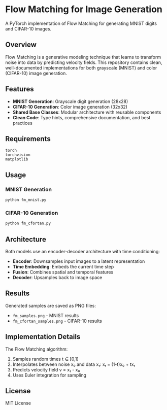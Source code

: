 # Flow Matching for Image Generation

A PyTorch implementation of Flow Matching for generating MNIST digits and CIFAR-10 images.

## Overview

Flow Matching is a generative modeling technique that learns to transform noise into data by predicting velocity fields. This repository contains clean, well-documented implementations for both grayscale (MNIST) and color (CIFAR-10) image generation.

## Features

- **MNIST Generation**: Grayscale digit generation (28x28)
- **CIFAR-10 Generation**: Color image generation (32x32)
- **Shared Base Classes**: Modular architecture with reusable components
- **Clean Code**: Type hints, comprehensive documentation, and best practices

## Requirements

```
torch
torchvision
matplotlib
```

## Usage

### MNIST Generation
```bash
python fm_mnist.py
```

### CIFAR-10 Generation
```bash
python fm_cfortan.py
```

## Architecture

Both models use an encoder-decoder architecture with time conditioning:
- **Encoder**: Downsamples input images to a latent representation
- **Time Embedding**: Embeds the current time step
- **Fusion**: Combines spatial and temporal features
- **Decoder**: Upsamples back to image space

## Results

Generated samples are saved as PNG files:
- `fm_samples.png` - MNIST results
- `fm_cfortan_samples.png` - CIFAR-10 results

## Implementation Details

The Flow Matching algorithm:
1. Samples random times t ∈ [0,1]
2. Interpolates between noise x₀ and data x₁: xₜ = (1-t)x₀ + tx₁
3. Predicts velocity field v = x₁ - x₀
4. Uses Euler integration for sampling

## License

MIT License